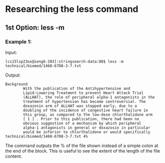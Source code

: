 # Researching the less command

## 1st Option: less -m
### Example 1:
Input:
```
[cs15lsp23ox@ieng6-203]:stringsearch-data:80$ less -m technical/biomed/1468-6708-3-7.txt
```
Output:
```
Background
        With the publication of the Antihypertensive and
        Lipid-Lowering Treatment to prevent Heart Attack Trial
        (ALLHAT), the role of peripheral alpha-1 antagonists in the
        treatment of hypertension has become controversial. The
        doxazosin arm of ALLHAT was stopped early, due to a
        doubling of the incidence of congestive heart failure in
        this group, as compared to the low-dose chlorthalidone arm
        [ 1 ] . Prior to this publication, there had been no
        obvious suggestion of a mechanism by which peripheral
        alpha-1 antagonists in general or doxazosin in particular
        would be inferior to chlorthalidone or would specifically
technical/biomed/1468-6708-3-7.txt 4%
```
The command outputs the % of the file shown instead of a simple colon at the end of the block. This is useful to see the extent of the length of the file content.
